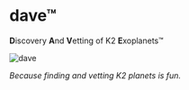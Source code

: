 # dave™
**D**iscovery **A**nd **V**etting of K2 **E**xoplanets™

![dave](http://oregonmusicnews.com/wp-content/uploads/2015/06/2015DAVEGROHL_FooFighters.jpg)

*Because finding and vetting K2 planets is fun.*
